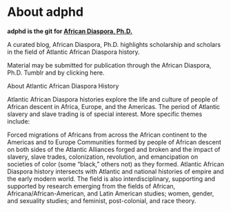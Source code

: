 # About adphd

**adphd is the git for [African Diaspora, Ph.D.](http://africandiasporaphd.com)**

A curated blog, African Diaspora, Ph.D. highlights scholarship and scholars in the field of Atlantic African Diaspora history.

Material may be submitted for publication through the African Diaspora, Ph.D. Tumblr and by clicking here.

About Atlantic African Diaspora History

Atlantic African Diaspora histories explore the life and culture of people of African descent in Africa, Europe, and the Americas.  The period of Atlantic slavery and slave trading is of special interest.  More specific themes include:

Forced migrations of Africans from across the African continent to the Americas and to Europe
Communities formed by people of African descent on both sides of the Atlantic
Alliances forged and broken and the impact of slavery, slave trades, colonization, revolution, and emancipation on societies of color (some “black,” others not) as they formed.
Atlantic African Diaspora history intersects with Atlantic and national histories of empire and the early modern world.  The field is also interdisciplinary, supporting and supported by research emerging from the fields of African, Africana/African-American, and Latin American studies; women, gender, and sexuality studies; and feminist, post-colonial, and race theory.

 

